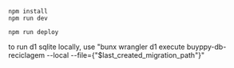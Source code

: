 ```
npm install
npm run dev
```

```
npm run deploy
```

to run d1 sqlite locally, use "bunx wrangler d1 execute buyppy-db-reciclagem --local --file={"$last_created_migration_path"}"